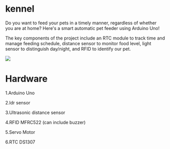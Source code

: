 # kennel

Do you want to feed your pets in a timely manner, regardless of whether you are at home? Here's a smart automatic pet feeder using Arduino Uno!

The key components of the project include an RTC module to track time and manage feeding schedule, distance sensor to monitor food level, light sensor to distinguish day/night, and RFID to identify our pet.

![](https://github.com/ManishShettyM/Kennel-The-Automated-Pet-Feeder-/blob/master/PetFeeder.gif)

# Hardware
1.Arduino Uno

2.ldr sensor

3.Ultrasonic distance sensor

4.RFID MFRC522 (can include buzzer)

5.Servo Motor

6.RTC DS1307
